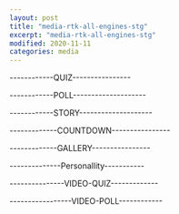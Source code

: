 ```yaml
---
layout: post
title: "media-rtk-all-engines-stg"
excerpt: "media-rtk-all-engines-stg"
modified: 2020-11-11
categories: media
---
```


------------QUIZ----------------
<div style="marginTop: 150px" class="apester-media" data-media-id="5f82aa422256ba55b4ddae37" height="350"></div>

------------POLL--------------------

<div style="width: 360px">
    <div style="marginTop: 150px" class="apester-media" data-media-id="5f6a09d03cc84e7f0caf466a" height="350"></div>
</div>

------------STORY--------------------

<div style="marginTop: 150px" class="apester-media" data-media-id="5fad305683de6a7b68408799" height="512"> </div>

-------------COUNTDOWN----------------

<div style="marginTop: 150px" class="apester-media" data-media-id="5fad280283de6a7e32408793" height="404"></div>

-------------GALLERY----------------

<div style="marginTop: 150px" class="apester-media" data-media-id="5fad282783de6a27e8408794" height="512"></div>

--------------Personallity-----------

<div style="marginTop: 150px" class="apester-media" data-media-id="5fad284083de6a83d1408795" height="350"></div>

---------------VIDEO-QUIZ-------------

<div style="width: 320px">
    <div style="marginTop: 150px" class="apester-media" data-media-id="5fad286a83de6a7608408796" height="388"></div>
</div>

-----------------VIDEO-POLL------------

<div style="marginTop: 150px" class="apester-media" data-media-id="5fad288983de6a13ff408797" height="388"></div>


<script async src="https://static.stg.apester.com/js/sdk/latest/apester-sdk.js"></script>